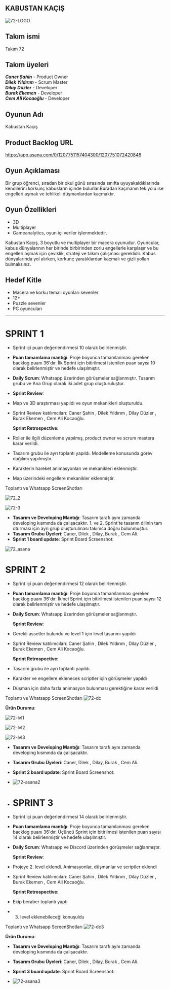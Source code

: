 ## KABUSTAN KAÇIŞ


![72-LOGO](https://github.com/Pancariano/GOUA-Bootcamp/assets/83187104/bf6d89e9-046e-4820-9e27-31e676a6c99b)




## Takım ismi
Takım 72

## Takım üyeleri
***Caner Şahin*** - Product Owner <br />
***Dilek Yıldırım*** - Scrum Master <br />
***Dilay Düzler*** - Developer <br />
***Burak Ekemen*** - Developer <br />
***Cem Ali Kocaoğlu*** - Developer

## Oyunun Adı
Kabustan Kaçış

## Product Backlog URL
https://app.asana.com/0/1207751157404300/1207751072420848

## Oyun Açıklaması
Bir grup öğrenci, sıradan bir okul günü sırasında sınıfta uyuyakaldıklarında kendilerini korkunç kabusların içinde bulurlar.Buradan kaçmanın tek yolu ise engelleri aşmak ve tehlikeli düşmanlardan kaçmaktır.

## Oyun Özellikleri

- 3D
- Multiplayer
- Gameanalytics, oyun içi veriler işlenmektedir.

Kabustan Kaçış, 3 boyutlu ve multiplayer bir macera oyunudur. Oyuncular, kabus dünyalarının her birinde birbirinden zorlu engellerle karşılaşır ve bu engelleri aşmak için 
çeviklik, strateji ve takım çalışması gereklidir. Kabus dünyalarında yol alırken, korkunç yaratıklardan kaçmalı ve gizli yolları bulmalısınız.

## Hedef Kitle
- Macera ve korku temalı oyunları sevenler 
- 12+
- Puzzle sevenler
- PC oyuncuları
---
# **SPRINT 1**

- Sprint içi puan değerlendirmesi 10 olarak belirlenmiştir.
- **Puan tamamlama mantığı**: Proje boyunca tamamlanması gereken backlog puanı 36'dır. İlk Sprint için bitirilmesi istenilen puan sayısı 10 olarak belirlenmiştir ve hedefe ulaşılmıştır.
- **Daily Scrum**: Whatsapp üzerinden görüşmeler sağlanmıştır. Tasarım grubu ve Ana Grup olarak iki adet grup oluşturuluştur.
- 
  **Sprint Review**:
- Map ve 3D araştırması yapıldı ve oyun mekanikleri oluşturuldu.
- Sprint Review katılımcıları: Caner Şahin , Dilek Yıldırım , Dilay Düzler , Burak Ekemen , Cem Ali Kocaoğlu.


  **Sprint Retrospective:**
- Roller ile ilgili düzenleme yapılmış, product owner ve scrum mastera karar verildi.
- Tasarım grubu ile ayrı toplantı yapıldı. Modelleme konusunda görev dağılımı yapılmıştır.
- Karakterin hareket animasyonları ve mekanikleri eklenmiştir.
- Map üzerindeki engellere mekanikler eklenmiştir.

  
Toplantı ve Whatsapp ScreenShotları 

![72_2](https://github.com/Pancariano/GOUA-Bootcamp/assets/83187104/dd22ecd7-819d-4c76-8eaf-3c961c339036)


![72-3](https://github.com/Pancariano/GOUA-Bootcamp/assets/83187104/9454ccc9-7945-466e-9dc5-789104d67458)




 


- **Tasarım ve Developing Mantığı**: Tasarım tarafı aynı zamanda developing kısmında da çalışacaktır. 1. ve 2. Sprint'te tasarım dilinin tam oturması için ayrı grup oluşturulması takımca doğru bulunmuştur.
- **Tasarım Grubu Üyeleri**: Caner, Dilek , Dilay, Burak , Cem Ali.
- **Sprint 1 board update**: Sprint Board Screenshot: 



![72_asana](https://github.com/Pancariano/GOUA-Bootcamp/assets/83187104/17270af7-1757-47b0-8ed9-004849f11210)



# **SPRINT 2**

- Sprint içi puan değerlendirmesi 12 olarak belirlenmiştir.
- **Puan tamamlama mantığı**: Proje boyunca tamamlanması gereken backlog puanı 36'dır. İkinci Sprint için bitirilmesi istenilen puan sayısı 12 olarak belirlenmiştir ve hedefe ulaşılmıştır.
- **Daily Scrum**: Whatsapp üzerinden görüşmeler sağlanmıştır. 
  
  **Sprint Review**:
- Gerekli assetler bulundu ve level 1 için level tasarımı yapıldı
- Sprint Review katılımcıları: Caner Şahin , Dilek Yıldırım , Dilay Düzler , Burak Ekemen , Cem Ali Kocaoğlu.

  **Sprint Retrospective:**
- Tasarım grubu ile ayrı toplantı yapıldı.
- Karakter ve engellere eklenecek scriptler için görüşmeler yapıldı
- Düşman için daha fazla animasyon bulunması gerektiğine karar verildi

  
Toplantı ve Whatsapp ScreenShotları 
![72-dc](https://github.com/Pancariano/GOUA-Bootcamp/blob/be3b63a881e2b53a6a8afa4931779eb214d3c3ea/images/discord%20konu%C5%9Fma.png)

**Ürün Durumu**:

![72-lvl1](https://github.com/Pancariano/GOUA-Bootcamp/blob/979677765f88f873a547a5f559be2cb16c8f2bad/images/level1_1.png)

![72-lvl2](https://github.com/Pancariano/GOUA-Bootcamp/blob/a3adcf33067c483ff82feecf29f0b97927713edb/images/level1_2.png)

![72-lvl3](https://github.com/Pancariano/GOUA-Bootcamp/blob/a3adcf33067c483ff82feecf29f0b97927713edb/images/level1_3.png)

- **Tasarım ve Developing Mantığı**: Tasarım tarafı aynı zamanda developing kısmında da çalışacaktır. 
- **Tasarım Grubu Üyeleri**: Caner, Dilek , Dilay, Burak , Cem Ali.

- **Sprint 2 board update**: Sprint Board Screenshot:
- ![72-asana2](https://github.com/Pancariano/GOUA-Bootcamp/blob/4942018886dc07d91a3544abad7518ad07e05d81/images/asana2.png)

- # **SPRINT 3**

- Sprint içi puan değerlendirmesi 14 olarak belirlenmiştir.
- **Puan tamamlama mantığı**: Proje boyunca tamamlanması gereken backlog puanı 36'dır. Üçüncü Sprint için bitirilmesi istenilen puan sayısı 14 olarak belirlenmiştir ve hedefe ulaşılmıştır.
- **Daily Scrum**: Whatsapp ve Discord üzerinden görüşmeler sağlanmıştır.

   **Sprint Review**:
- Projeye 2. level eklendi. Animasyonlar, düşmanlar ve scriptler eklendi
- Sprint Review katılımcıları: Caner Şahin , Dilek Yıldırım , Dilay Düzler , Burak Ekemen , Cem Ali Kocaoğlu.
  

  **Sprint Retrospective:**
- Ekip beraber toplantı yaptı
- 3. level eklenebileceği konuşuldu

Toplantı ve Whatsapp ScreenShotları
![72-dc3](https://github.com/Pancariano/GOUA-Bootcamp/blob/805bf5020716a67db42d07a3ddfccb552300d29b/images/wpSP3.jpg)

**Ürün Durumu**:

- **Tasarım ve Developing Mantığı**: Tasarım tarafı aynı zamanda developing kısmında da çalışacaktır. 
- **Tasarım Grubu Üyeleri**: Caner, Dilek , Dilay, Burak , Cem Ali.

- **Sprint 3 board update**: Sprint Board Screenshot:
- ![72-asana3](https://github.com/Pancariano/GOUA-Bootcamp/blob/805bf5020716a67db42d07a3ddfccb552300d29b/images/asanaSP3.jpg)

